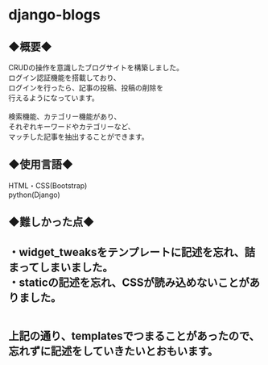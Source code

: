 # django-blogs

<h2>◆概要◆</h2>
CRUDの操作を意識したブログサイトを構築しました。<br>
ログイン認証機能を搭載しており、<br>
ログインを行ったら、記事の投稿、投稿の削除を<br>
行えるようになっています。<br><br>
検索機能、カテゴリー機能があり、<br>
それぞれキーワードやカテゴリーなど、<br>
マッチした記事を抽出することができます。<br>

<h2>◆使用言語◆</h2>
HTML・CSS(Bootstrap)<br>
python(Django)<br>

<h2>◆難しかった点◆<h2>
  ・widget_tweaksをテンプレートに記述を忘れ、詰まってしまいました。<br>
  ・staticの記述を忘れ、CSSが読み込めないことがありました。<br><br>
  
  上記の通り、templatesでつまることがあったので、<br>
  忘れずに記述をしていきたいとおもいます。<br>
  
  

